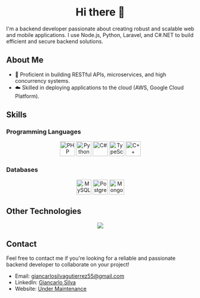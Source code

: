 <!-- ### Hi there I'm Giancarlo👋 -->

<!--
**Gdevp/Gdevp** is a ✨ _special_ ✨ repository because its `README.md` (this file) appears on your GitHub profile.

Here are some ideas to get you started:

- 🔭 I’m currently working on ...
- 🌱 I’m currently learning ...
- 👯 I’m looking to collaborate on ...
- 🤔 I’m looking for help with ...
- 💬 Ask me about ...
- 📫 How to reach me: ...
- 😄 Pronouns: ...
- ⚡ Fun fact: ...

![Panoramic view of a forested mountain with clouds](./banner_2_profile.png)
-->

<div class="container">
  <h1 align="center">Hi there  👋</h1>
  <p>
    I'm a backend developer passionate about creating robust and scalable web and mobile applications. I use Node.js, Python, Laravel, and C#.NET to build efficient and secure backend solutions.
  </p>

  <h2>About Me</h2>

  <ul>
    <li>🔄 Proficient in building RESTful APIs, microservices, and high concurrency systems.</li>
    <li>☁️ Skilled in deploying applications to the cloud (AWS, Google Cloud Platform).</li>
  </ul>

  <h2>Skills</h2>
  <div class="container-fluid">
    <h3>Programming Languages</h3>
    <p align="center">
      <img src="https://img.shields.io/badge/PHP-777BB4?style=for-the-badge&logo=php&logoColor=white" alt="PHP" height="40">
      <img src="https://img.shields.io/badge/Python-3776AB?style=for-the-badge&logo=python&logoColor=white" alt="Python" height="40">
      <img src="https://img.shields.io/badge/C%23-239120?style=for-the-badge&logo=c-sharp&logoColor=white" alt="C#" height="40">
      <img src="https://img.shields.io/badge/TypeScript-007ACC?style=for-the-badge&logo=typescript&logoColor=white" alt="TypeScript" height="40">
      <img src="https://img.shields.io/badge/C++-00599C?style=for-the-badge&logo=cplusplus&logoColor=white" alt="C++" height="40">
    </p>
    <h3>Databases</h3>
    <p align="center">
      <img src="https://img.shields.io/badge/MySQL-4479A1?style=for-the-badge&logo=mysql&logoColor=white" alt="MySQL" height="40">
      <img src="https://img.shields.io/badge/PostgreSQL-336791?style=for-the-badge&logo=postgresql&logoColor=white" alt="PostgreSQL" height="40">
      <img src="https://img.shields.io/badge/MongoDB-47A248?style=for-the-badge&logo=mongodb&logoColor=white" alt="MongoDB" height="40">
    </p>
  </div>
  

  <h2>Other Technologies</h2>

  <p align="center">
    <a href="https://skillicons.dev">
      <img src="https://skillicons.dev/icons?i=git,vercel,emacs,vim,neovim,bash,visualstudio,vscode,eclipse,linux,arch,kali,mint,ubuntu,debian,windows,mysql,mongodb,sqlite,firebase,postgres,graphql,aws,heroku,gcp,svg,perl,nginx,yarn,cmake,npm,pnpm,nodejs,laravel,nestjs,django,dotnet,angular,go,js,jquery,lua,py,pytorch,wordpress,github,gitlab,gmail,discord,obsidian,linkedin,postman,docker,stackoverflow" />
    </a>
  </p>

  <h2>Contact</h2>

  <p>Feel free to contact me if you're looking for a reliable and passionate backend developer to collaborate on your project!</p>

  <ul>
    <li>Email: <a href="mailto:giancarlosilvagutierrez55@gmail.com">giancarlosilvagutierrez55@gmail.com</a></li>
    <li>LinkedIn: <a href="https://www.linkedin.com/in/giancarlo-silva-000a13285/">Giancarlo Silva</a></li>
    <li>Website: <a href="#">Under Maintenance</a></li>
  </ul>
</div>
